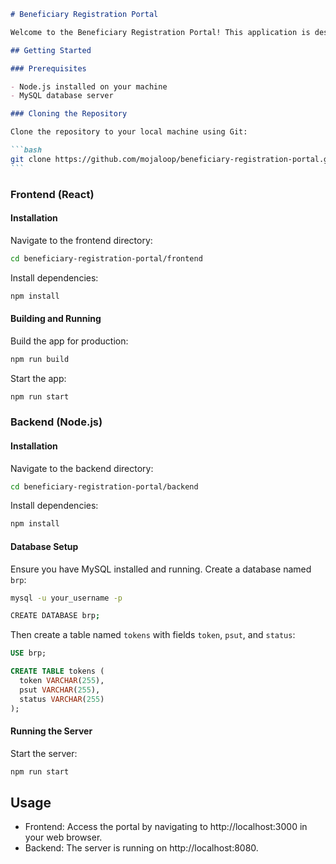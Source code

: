 ````markdown
# Beneficiary Registration Portal

Welcome to the Beneficiary Registration Portal! This application is designed to facilitate the registration process for beneficiaries.

## Getting Started

### Prerequisites

- Node.js installed on your machine
- MySQL database server

### Cloning the Repository

Clone the repository to your local machine using Git:

```bash
git clone https://github.com/mojaloop/beneficiary-registration-portal.git
```
````

### Frontend (React)

#### Installation

Navigate to the frontend directory:

```bash
cd beneficiary-registration-portal/frontend
```

Install dependencies:

```bash
npm install
```

#### Building and Running

Build the app for production:

```bash
npm run build
```

Start the app:

```bash
npm run start
```

### Backend (Node.js)

#### Installation

Navigate to the backend directory:

```bash
cd beneficiary-registration-portal/backend
```

Install dependencies:

```bash
npm install
```

#### Database Setup

Ensure you have MySQL installed and running. Create a database named `brp`:

```bash
mysql -u your_username -p

CREATE DATABASE brp;
```

Then create a table named `tokens` with fields `token`, `psut`, and `status`:

```sql
USE brp;

CREATE TABLE tokens (
  token VARCHAR(255),
  psut VARCHAR(255),
  status VARCHAR(255)
);
```

#### Running the Server

Start the server:

```bash
npm run start
```

## Usage

- Frontend: Access the portal by navigating to http://localhost:3000 in your web browser.
- Backend: The server is running on http://localhost:8080.
